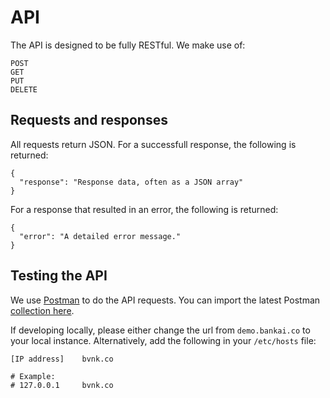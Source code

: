 # API

The API is designed to be fully RESTful. We make use of:

```
POST
GET 
PUT
DELETE
```

## Requests and responses

All requests return JSON. For a successfull response, the following is returned:

```
{
  "response": "Response data, often as a JSON array"
}
```

For a response that resulted in an error, the following is returned:

```
{
  "error": "A detailed error message."
}
```

## Testing the API

We use [Postman](https://getpostman.com) to do the API requests. You can import the latest 
Postman [collection here](https://bvnk.co/Bvnk.postman_collection.json).

If developing locally, please either change the url from `demo.bankai.co` to your local instance. Alternatively, 
add the following in your `/etc/hosts` file:

```
[IP address]    bvnk.co

# Example:
# 127.0.0.1     bvnk.co
```

